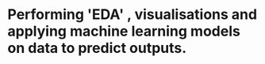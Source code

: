 # Performing 'EDA' , visualisations and applying machine learning models on data to predict outputs.
